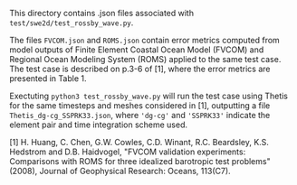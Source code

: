 This directory contains .json files associated with `test/swe2d/test_rossby_wave.py`.

The files `FVCOM.json` and `ROMS.json` contain error metrics computed from model outputs of
Finite Element Coastal Ocean Model (FVCOM) and Regional Ocean Modeling System (ROMS) applied to the
same test case. The test case is described on p.3-6 of [1], where the error metrics are presented
in Table 1.

Exectuting `python3 test_rossby_wave.py` will run the test case using Thetis for the same timesteps
and meshes considered in [1], outputting a file `Thetis_dg-cg_SSPRK33.json`, where `'dg-cg'` and
`'SSPRK33'` indicate the element pair and time integration scheme used.

[1] H. Huang, C. Chen, G.W. Cowles, C.D. Winant, R.C. Beardsley, K.S. Hedstrom and D.B. Haidvogel,
"FVCOM validation experiments: Comparisons with ROMS for three idealized barotropic test problems"
(2008), Journal of Geophysical Research: Oceans, 113(C7).
